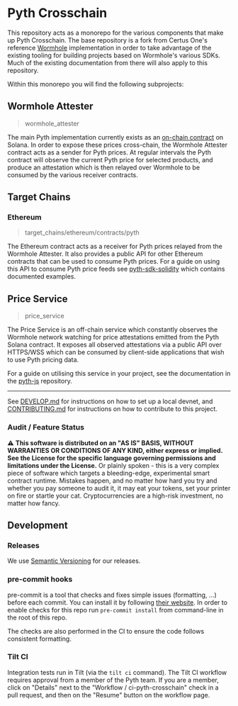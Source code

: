# Pyth Crosschain

This repository acts as a monorepo for the various components that make up
Pyth Crosschain. The base repository is a fork from Certus One's reference
[Wormhole][] implementation in order to take advantage of the existing tooling
for building projects based on Wormhole's various SDKs. Much of the existing
documentation from there will also apply to this repository.

[wormhole]: https://github.com/wormhole-foundation/wormhole

Within this monorepo you will find the following subprojects:

## Wormhole Attester

> wormhole_attester

The main Pyth implementation currently exists as an [on-chain contract][] on
Solana. In order to expose these prices cross-chain, the Wormhole Attester
contract acts as a sender for Pyth prices. At regular intervals the Pyth
contract will observe the current Pyth price for selected products, and produce
an attestation which is then relayed over Wormhole to be consumed by the
various receiver contracts.

[on-chain contract]: https://github.com/pyth-network/pyth-client

## Target Chains

### Ethereum

> target_chains/ethereum/contracts/pyth

The Ethereum contract acts as a receiver for Pyth prices relayed from the
Wormhole Attester. It also provides a public API for other Ethereum contracts
that can be used to consume Pyth prices. For a guide on using this API to
consume Pyth price feeds see [pyth-sdk-solidity][] which contains documented
examples.

[pyth-sdk-solidity]: https://github.com/pyth-network/pyth-sdk-solidity

## Price Service

> price_service

The Price Service is an off-chain service which constantly observes the
Wormhole network watching for price attestations emitted from the Pyth Solana
contract. It exposes all observed attestations via a public API over HTTPS/WSS
which can be consumed by client-side applications that wish to use Pyth pricing
data.

For a guide on utilising this service in your project, see the documentation in
the [pyth-js][] repository.

[pyth-js]: https://github.com/pyth-network/pyth-js

---

See [DEVELOP.md](DEVELOP.md) for instructions on how to set up a local devnet, and
[CONTRIBUTING.md](CONTRIBUTING.md) for instructions on how to contribute to this project.

### Audit / Feature Status

⚠ **This software is distributed on an "AS IS" BASIS, WITHOUT WARRANTIES OR CONDITIONS OF ANY KIND, either express or
implied. See the License for the specific language governing permissions and limitations under the License.** Or plainly
spoken - this is a very complex piece of software which targets a bleeding-edge, experimental smart contract runtime.
Mistakes happen, and no matter how hard you try and whether you pay someone to audit it, it may eat your tokens, set
your printer on fire or startle your cat. Cryptocurrencies are a high-risk investment, no matter how fancy.

## Development

### Releases

We use [Semantic Versioning](https://semver.org/) for our releases.

### pre-commit hooks

pre-commit is a tool that checks and fixes simple issues (formatting, ...) before each commit. You can install it by following [their website](https://pre-commit.com/). In order to enable checks for this repo run `pre-commit install` from command-line in the root of this repo.

The checks are also performed in the CI to ensure the code follows consistent formatting.

### Tilt CI

Integration tests run in Tilt (via the `tilt ci` command). The Tilt CI workflow requires approval from a member of the Pyth team. If you are a member, click on "Details" next to the "Workflow / ci-pyth-crosschain" check in a pull request, and then on the "Resume" button on the workflow page.
